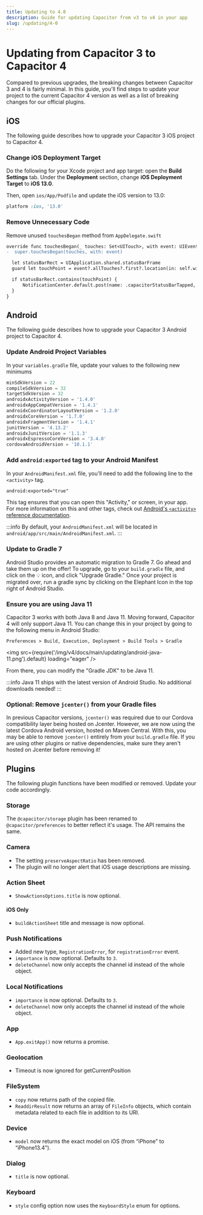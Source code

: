 ```yaml
---
title: Updating to 4.0
description: Guide for updating Capacitor from v3 to v4 in your app
slug: /updating/4-0
---
```


# Updating from Capacitor 3 to Capacitor 4

Compared to previous upgrades, the breaking changes between Capacitor 3 and 4 is fairly minimal. In this guide, you'll find steps to update your project to the current Capacitor 4 version as well as a list of breaking changes for our official plugins.

## iOS

The following guide describes how to upgrade your Capacitor 3 iOS project to Capacitor 4.

### Change iOS Deployment Target

Do the following for your Xcode project and app target: open the **Build Settings** tab. Under the **Deployment** section, change **iOS Deployment Target** to **iOS 13.0**.

Then, open `ios/App/Podfile` and update the iOS version to 13.0:

```ruby
platform :ios, '13.0'
```

### Remove Unnecessary Code

Remove unused `touchesBegan` method from `AppDelegate.swift`

```diff
override func touchesBegan(_ touches: Set<UITouch>, with event: UIEvent?) {
-  super.touchesBegan(touches, with: event)

  let statusBarRect = UIApplication.shared.statusBarFrame
  guard let touchPoint = event?.allTouches?.first?.location(in: self.window) else { return }

  if statusBarRect.contains(touchPoint) {
      NotificationCenter.default.post(name: .capacitorStatusBarTapped, object: nil)
  }
}
```

## Android

The following guide describes how to upgrade your Capacitor 3 Android project to Capacitor 4.

### Update Android Project Variables

In your `variables.gradle` file, update your values to the following new minimums

```groovy
minSdkVersion = 22
compileSdkVersion = 32
targetSdkVersion = 32
androidxActivityVersion = '1.4.0'
androidxAppCompatVersion = '1.4.1'
androidxCoordinatorLayoutVersion = '1.2.0'
androidxCoreVersion = '1.7.0'
androidxFragmentVersion = '1.4.1'
junitVersion = '4.13.2'
androidxJunitVersion = '1.1.3'
androidxEspressoCoreVersion = '3.4.0'
cordovaAndroidVersion = '10.1.1'
```

### Add `android:exported` tag to your Android Manifest

In your `AndroidManifest.xml` file, you'll need to add the following line to the `<activity>` tag.

```xml
android:exported="true"
```

This tag ensures that you can open this "Activity," or screen, in your app. For more information on this and other tags, check out [Android's `<activity>` reference documentation](https://developer.android.com/guide/topics/manifest/activity-element?hl=en).

:::info
By default, your `AndroidManifest.xml` will be located in `android/app/src/main/AndroidManifest.xml`.
:::

### Update to Gradle 7

Android Studio provides an automatic migration to Gradle 7. Go ahead and take them up on the offer! To upgrade, go to your `build.gradle` file, and click on the 💡 icon, and click "Upgrade Gradle." Once your project is migrated over, run a gradle sync by clicking on the Elephant Icon in the top right of Android Studio.

### Ensure you are using Java 11

Capacitor 3 works with both Java 8 and Java 11. Moving forward, Capacitor 4 will only support Java 11. You can change this in your project by going to the following menu in Android Studio:

`Preferences > Build, Execution, Deployment > Build Tools > Gradle`

<img
  src={require('/img/v4/docs/main/updating/android-java-11.png').default}
  loading="eager"
/>

From there, you can modify the "Gradle JDK" to be Java 11.

:::info
Java 11 ships with the latest version of Android Studio. No additional downloads needed!
:::

### Optional: Remove `jcenter()` from your Gradle files

In previous Capacitor versions, `jcenter()` was required due to our Cordova compatibility layer being hosted on Jcenter. However, we are now using the latest Cordova Android version, hosted on Maven Central. With this, you may be able to remove `jcenter()` entirely from your `build.gradle` file. If you are using other plugins or native dependencies, make sure they aren't hosted on Jcenter before removing it!

## Plugins

The following plugin functions have been modified or removed. Update your code accordingly.

### Storage

The `@capacitor/storage` plugin has been renamed to `@capacitor/preferences` to better reflect it's usage. The API remains the same.

### Camera

- The setting `preserveAspectRatio` has been removed.
- The plugin will no longer alert that iOS usage descriptions are missing.

### Action Sheet

- `ShowActionsOptions.title` is now optional.

#### iOS Only

- `buildActionSheet` title and message is now optional.

### Push Notifications 

- Added new type, `RegistrationError`, for `registrationError` event.
- `importance` is now optional.  Defaults to `3`.
- `deleteChannel` now only accepts the channel id instead of the whole object.

### Local Notifications

- `importance` is now optional.  Defaults to `3`.
- `deleteChannel` now only accepts the channel id instead of the whole object.

### App

- `App.exitApp()` now returns a promise.

### Geolocation

- Timeout is now ignored for getCurrentPosition

### FileSystem

- `copy` now returns path of the copied file.
- `ReaddirResult` now returns an array of `FileInfo` objects, which contain metadata related to each file in addition to its URI.

### Device

- `model` now returns the exact model on iOS (from “iPhone” to “iPhone13.4”).

### Dialog

- `title` is now optional.

### Keyboard

- `style` config option now uses the `KeyboardStyle` enum for options.
